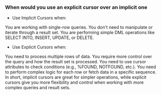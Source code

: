 ### When would you use an explicit cursor over an implicit one

- Use Implicit Cursors when:

You are working with single-row queries.
You don't need to manipulate or iterate through a result set.
You are performing simple DML operations like SELECT INTO, INSERT, UPDATE, or DELETE.
- Use Explicit Cursors when:

You need to process multiple rows of data.
You require more control over the query and how the result set is processed.
You need to use cursor attributes to check conditions (e.g., %FOUND, NOTFOUND, etc.).
You need to perform complex logic for each row or fetch data in a specific sequence.
In short, implicit cursors are great for simpler operations, while explicit cursors give you more flexibility and control when working with more complex queries and result sets.